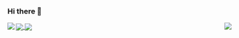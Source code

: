 ### Hi there 👋



<a href="https://github.com/manuelfontenelle">
  <img align="left" src="https://github-readme-stats.vercel.app/api?username=manuelfontenelle&show_icons=true&theme=chartreuse-dark" />
</a>
<a href="https://github.com/manuelfontenelle">
  <img align="right" src="https://github-readme-stats.vercel.app/api/top-langs/?username=manuelfontenelle&layout=compact" />
</a>


<a href="https://github.com/manuelfontenelle/vinted-frontend-manuelf">
  <img align="center" src="https://github-readme-stats.vercel.app/api/pin/?username=manuelfontenelle&theme=dark&repo=vinted-frontend-manuelf" />
</a>
<a href="https://github.com/manuelfontenelle/vinted-backend-manuelf">
  <img align="center" src="https://github-readme-stats.vercel.app/api/pin/?username=manuelfontenelle&theme=dark&repo=vinted-backend-manuelf" />
</a>
 


<!--


[![Anurag's GitHub stats](https://github-readme-stats.vercel.app/api?username=manuelfontenelle&show_icons=true&theme=chartreuse-dark)](https://github.com/manuelfontenelle)

[![Top Langs](https://github-readme-stats.vercel.app/api/top-langs/?username=manuelfontenelle&langs_count=5)](https://github.com/manuelfontenelle)



<a href="https://github.com/anuraghazra/github-readme-stats">
  <img align="center" src="https://github-readme-stats.vercel.app/api/pin/?username=anuraghazra&repo=github-readme-stats" />
</a>
<a href="https://github.com/anuraghazra/convoychat">
  <img align="center" src="https://github-readme-stats.vercel.app/api/pin/?username=anuraghazra&repo=convoychat" />
</a>

[![Anurag's GitHub stats](https://github-readme-stats.vercel.app/api?username=manuelfontenelle&show_icons=true&theme=tokyonight)](https://github.com/manuelfontenelle)

[![Top Langs](https://github-readme-stats.vercel.app/api/top-langs/?username=manuelfontenelle&layout=compact)](https://github.com/manuelfontenelle)

**manuelfontenelle/manuelfontenelle** is a ✨ _special_ ✨ repository because its `README.md` (this file) appears on your GitHub profile.

Here are some ideas to get you started:

- 🔭 I’m currently working on ...
- 🌱 I’m currently learning ...
- 👯 I’m looking to collaborate on ...
- 🤔 I’m looking for help with ...
- 💬 Ask me about ...
- 📫 How to reach me: ...
- 😄 Pronouns: ...
- ⚡ Fun fact: ...
-->
